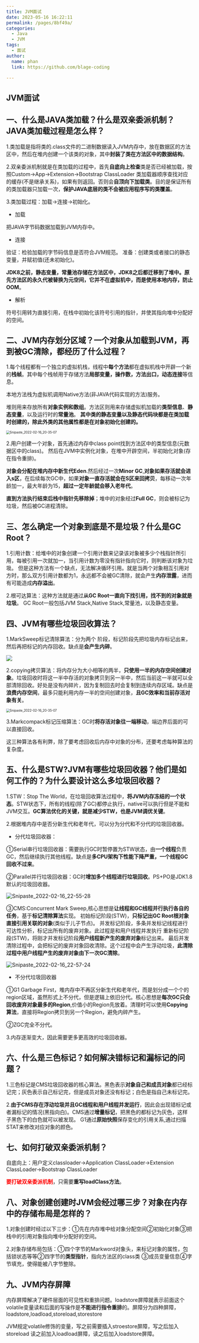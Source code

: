 ```yaml
---
title: JVM面试
date: 2023-05-16 16:22:11
permalink: /pages/8bf49a/
categories: 
  - Java
  - JVM
tags: 
  - 面试
author: 
  name: phan
  link: https://github.com/blage-coding

---
```

## JVM面试

## 一、什么是JAVA类加载？什么是双亲委派机制？JAVA类加载过程是怎么样？

1.类加载是指将类的.class文件的二进制数据读入JVM内存中，放在数据区的方法区中，然后在堆内创建一个该类的对象，其中**封装了类在方法区中的数据结构**。

2.双亲委派机制就是在类加载的过程中，首先**自底向上检查**类是否已经被加载，按照Custom->App->Extension->Bootstrap ClassLoader 类加载器顺序查找对应的缓存(不是继承关系)，如果有则返回。否则会**自顶向下加载类**。目的是保证所有的类加载器只加载一次，**保护JAVA底层的类不会被应用程序写的类覆盖**。

3.类加载过程：加载->连接->初始化。

- 加载

把JAVA字节码数据加载到JVM内存中。

- 连接

验证：检验加载的字节码信息是否符合JVM规范。
准备：创建类或者接口的静态变量，并赋初值(还未初始化)。

**JDK8之前，静态变量，常量池存储在方法区中，JDK8之后都迁移到了堆中。原先方法区的永久代被替换为元空间，它并不在虚拟机中，而是使用本地内存，防止OOM**。

- 解析

符号引用转为直接引用，在栈中初始化该符号引用的指针，并使其指向堆中分配好的空间。

## 二、JVM内存划分区域？一个对象从加载到JVM，再到被GC清除，都经历了什么过程？

1.每个线程都有一个独立的虚拟机栈，线程中**每个方法**都在虚拟机栈中开辟一个新的**栈帧**。其中每个栈帧用于存储方法**局部变量，操作数，方法出口，动态连接**等信息。

本地方法栈为虚拟机调用Native方法(非JAVA代码实现的方法)服务。

堆则用来存放所有**对象实例和数组**。方法区则用来存储虚拟机加载的**类型信息**、**静态变量**，以及运行时的**常量池**。
**其中类的静态变量以及静态代码块都是在类加载时创建的，除此外类的其他属性都是在对象初始化创建的。**

<img src="https://jsd.cdn.zzko.cn/gh/blage-coding/picx-images-hosting@master/20230516/fe7227f01bab432497bc3ce42ba5a204.4580kdnfc3e0.webp" alt="Snipaste_2022-02-16_20-35-07" style="zoom:60%;" />

2.用户创建一个对象，首先通过内存中class point找到方法区中的类型信息(元数据区中的class)。
然后在JVM中实例化对象，在堆中开辟空间，半初始化对象(存在指令重排)。

**对象会分配在堆内存中新生代Eden**.然后经过一次**Minor GC**,**对象如果存活就会进入s区**，在后续每次GC中，如果**对象一直存活就会在S区来回拷贝**，每移动一次年龄加一，最大年龄为15，**超过一定年龄就会移入老年代**。

**直到方法执行结束后栈中指针先移除掉**；堆中的对象经过**Full GC**，则会被标记为垃圾，然后被GC进程清除。 

## 三、怎么确定一个对象到底是不是垃圾？什么是GC Root？

1.引用计数：给堆中的对象创建一个引用计数来记录该对象被多少个栈指针所引用，每被引用一次就加一，当引用计数为零没有指针指向它时，则判断该对象为垃圾。 
但是这种方法有一个缺点，无法解决循环引用。就是当两个对象相互引用对方时，那么双方引用计数都为1，永远都不会被GC清除，就会产生**内存泄露**，进而有可能造成**内存溢出**。

2.根可达算法：这种方法就是通过**从GC Root一直向下找引用，找不到的对象就是垃圾**。 
GC Root一般包括JVM Stack,Native Stack,常量池，以及静态变量。

## 四、JVM有哪些垃圾回收算法？

1.MarkSweep标记清除算法：分为两个 阶段，标记阶段先把垃圾内存标记出来， 然后再把标记的内存回收。缺点是**会产生内碎**。

<img src='https://jsd.cdn.zzko.cn/gh/blage-coding/picx-images-hosting@master/20230516/e48df0b4f3e5416a88d2e0dd8ac95709.12k9dpk7pbmo.webp'>

2.copying拷贝算法：将内存分为大小相等的两半，**只使用一半的内存空间创建对象**。垃圾回收时将这一半中存活的对象拷贝到另一半中，然后当前这一半就可以全部清除回收。好处是没有内碎片，因为复制回去时会复制到连续内存区域。缺点是**浪费内存空间**，最多只能利用内存一半的空间创建对象，**且GC效率和当前存活对象有关**。

<img src="https://jsd.cdn.zzko.cn/gh/blage-coding/picx-images-hosting@master/20230516/da266bb2b6624add8e1348d2e9e87a0f.56haixqrcjo0.webp" alt="Snipaste_2022-02-16_20-35-07" style="zoom:60%;" />

3.Markcompack标记压缩算法：GC时**将存活对象往一端移动**，端边界后面的可以直接回收。

这三种算法各有利弊，除了要考虑回收后内存中对象的分布，还要考虑每种算法的复杂度。

## 五、什么是STW?JVM有哪些垃圾回收器？他们是如何工作的？为什么要设计这么多垃圾回收器？

1.STW：Stop The World，在垃圾回收算法过程中，**将JVM内存冻结的一个状态**。STW状态下，所有的线程(除了GC)都停止执行，native可以执行但是不能和JVM交互。**GC算法优化的关键，就是减少STW，也是JVM调优关键**。

2.根据堆内存中是否分新生代和老年代，可以分为分代和不分代的垃圾回收器。

- 分代垃圾回收器：

①Serial串行垃圾回收器：需要执行GC时暂停置为STW状态，由**一个线程**负责GC，然后继续执行其他线程。缺点是**多CPU架构下性能下降严重，一个线程GC回收不过来**。

②Parallel并行垃圾回收器：GC时**增加多个线程进行垃圾回收**。PS+PO是JDK1.8默认的垃圾回收器。

![Snipaste_2022-02-16_22-55-28](https://jsd.cdn.zzko.cn/gh/blage-coding/picx-images-hosting@master/20230516/65e4d0b34a2f41e99c97e29c7e3f1bbd.3c6mfwzbpfw0.webp)

③CMS:Concurrent Mark Sweep,核心思想是**让线程和GC线程并行执行各自的任务**，基于**标记清除算法**实现。
初始标记阶段(STW)，**只标记出GC Root根对象直接引用关联的对象**(类似于儿子节点)。
并发标记阶段，多条并发标记线程进行可达性分析，标记出所有的废弃对象。此过程是和用户线程并发执行
重新标记阶段(STW)，将刚才并发标记阶段**用户线程新产生的废弃对象**标记出来。
最后并发清除过程中，会把标记的废弃对象回收清除。这个过程中会产生浮动垃圾，**此清除过程中用户线程产生的废弃对象由下一次GC清除**。

![Snipaste_2022-02-16_22-57-24](https://jsd.cdn.zzko.cn/gh/blage-coding/picx-images-hosting@master/20230516/cf4f36b7b8154e42bbb163098d26f1f0.44fr8huordq0.webp)

- 不分代垃圾回收器

①G1 Garbage First，堆内存中不再区分新生代和老年代，而是划分成一个个的region区域，虽然形式上不分代，但是逻辑上依旧分代。核心思想是**每次GC只会回收废弃对象最多的Region**,价值小的Region先放着。清理时可以使用**Copying算法**，直接将Region拷贝到另一个Region，避免内碎产生。

②ZGC完全不分代。

3.内存逐渐变大，因此需要更多更高效的垃圾回收器。

## 六、什么是三色标记？如何解决错标记和漏标记的问题？

1.三色标记是CMS垃圾回收器的核心算法。黑色表示**对象自己和成员对象**都已经标记完；灰色表示自己标记完，但是成员对象还没有标记；白色是指自己未标记完。

2.**由于CMS存在浮动垃圾并且GC线程和用户线程并发运行**，因此会出现错标记或者漏标记的情况(黑指向白)。CMS通过**增量标记**，把黑色的都标记为灰色，这样子黑色下的白色就可以被发现。
G1通过**原始快照**保存变化的引用关系,通过扫描STAT来修改对应对象的颜色。

## 七、如何打破双亲委派机制？

自底向上：用户定义classloader->Application ClassLoader->Extension ClassLoader->Bootstrap ClassLoader

<font color="red">**要打破双亲委派机制**</font>，只需要**重写loadClass方法**。

## 八、对象创建创建时JVM会经过哪三步？对象在内存中的存储布局是怎样的？

1.对象创建时经过以下三步：①先在内存堆中给对象分配空间②初始化对象③把栈中的引用对象指向堆中分配好的空间。

2.对象存储布局包括：①四个字节的Markword对象头，来标记对象的属性，包括锁状态等等②四字节的**类型指针**，指向方法区的class类 ③成员变量信息④字节填充，使得能被八字节整除。 

## 九、JVM内存屏障

内存屏障解决了硬件层面的可见性和重排问题。loadstore屏障就表示前面这个volatile变量读和后面的写操作是**不能进行指令重排**的。屏障分为四种屏障，loadstore,loadload,storeload,storestore

JVM规定volatile修饰的变量，写之前需要插入stroestore屏障，写之后加入storeload
读之前加入loadload屏障，读之后加入loadstore屏障。